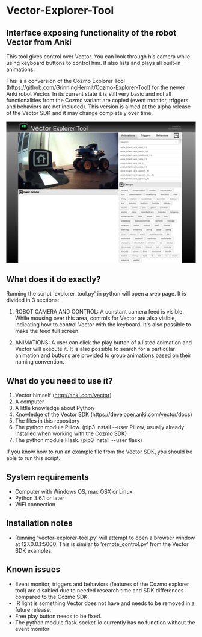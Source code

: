 # Vector-Explorer-Tool
Interface exposing functionality of the robot Vector from Anki
---
This tool gives control over Vector. You can look through his camera while using keyboard buttons to control him. It also lists and plays all built-in animations.

This is a conversion of the Cozmo Explorer Tool (https://github.com/GrinningHermit/Cozmo-Explorer-Tool) for the newer Anki robot Vector. In its current state it is still very basic and not all functionalities from the Cozmo variant are copied (event monitor, triggers and behaviors are not included). This version is aimed at the alpha release of the Vector SDK and it may change completely over time.

![Cozmo-Explorer-Tool](static/img/vector-explorer-tool-v0.1.jpg)

What does it do exactly?
-
Running the script 'explorer_tool.py' in python will open a web page. It is divided in 3 sections:

1. ROBOT CAMERA AND CONTROL: A constant camera feed is visible. While mousing over this area, controls for Vector are also visible, indicating how to control Vector with the keyboard. It's also possible to make the feed full screen. 

2. ANIMATIONS: A user can click the play button of a listed animation and Vector will execute it. It is also possible to search for a particular animation and buttons are provided to group animations based on their naming convention. 

What do you need to use it?
-
1. Vector himself (http://anki.com/vector)
2. A computer
3. A little knowledge about Python
4. Knowledge of the Vector SDK (https://developer.anki.com/vector/docs)
5. The files in this repository
6. The python module Pillow. (pip3 install --user Pillow, usually already installed when working with the Cozmo SDK)
7. The python module Flask. (pip3 install --user flask)


If you know how to run an example file from the Vector SDK, you should be able to run this script. 

System requirements
-
- Computer with Windows OS, mac OSX or Linux
- Python 3.6.1 or later
- WiFi connection

Installation notes
-
- Running 'vector-explorer-tool.py' will attempt to open a browser window at 127.0.0.1:5000. This is similar to  'remote_control.py' from the Vector SDK examples.

Known issues
-
- Event monitor, triggers and behaviors (features of the Cozmo explorer tool) are disabled due to needed research time and SDK differences compared to the Cozmo SDK.
- IR light is something Vector does not have and needs to be removed in a future release. 
- Free play button needs to be fixed.
- The python module flask-socket-io currently has no function without the event monitor

